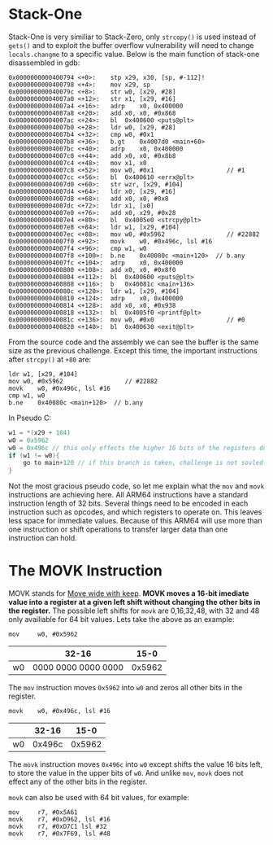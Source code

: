 # Stack-One

Stack-One is very similiar to Stack-Zero, only `strcopy()` is used instead of `gets()` and to exploit the buffer overflow vulnerability will need to change `locals.changme` to a specific value. Below is the main function of stack-one disassembled in gdb:

``` 
0x0000000000400794 <+0>:	stp	x29, x30, [sp, #-112]!
0x0000000000400798 <+4>:	mov	x29, sp
0x000000000040079c <+8>:	str	w0, [x29, #28]
0x00000000004007a0 <+12>:	str	x1, [x29, #16]
0x00000000004007a4 <+16>:	adrp	x0, 0x400000
0x00000000004007a8 <+20>:	add	x0, x0, #0x868
0x00000000004007ac <+24>:	bl	0x400600 <puts@plt>
0x00000000004007b0 <+28>:	ldr	w0, [x29, #28]
0x00000000004007b4 <+32>:	cmp	w0, #0x1
0x00000000004007b8 <+36>:	b.gt	0x4007d0 <main+60>
0x00000000004007bc <+40>:	adrp	x0, 0x400000
0x00000000004007c0 <+44>:	add	x0, x0, #0x8b8
0x00000000004007c4 <+48>:	mov	x1, x0
0x00000000004007c8 <+52>:	mov	w0, #0x1                   	// #1
0x00000000004007cc <+56>:	bl	0x400610 <errx@plt>
0x00000000004007d0 <+60>:	str	wzr, [x29, #104]
0x00000000004007d4 <+64>:	ldr	x0, [x29, #16]
0x00000000004007d8 <+68>:	add	x0, x0, #0x8
0x00000000004007dc <+72>:	ldr	x1, [x0]
0x00000000004007e0 <+76>:	add	x0, x29, #0x28
0x00000000004007e4 <+80>:	bl	0x4005e0 <strcpy@plt>
0x00000000004007e8 <+84>:	ldr	w1, [x29, #104]
0x00000000004007ec <+88>:	mov	w0, #0x5962                	// #22882
0x00000000004007f0 <+92>:	movk	w0, #0x496c, lsl #16
0x00000000004007f4 <+96>:	cmp	w1, w0
0x00000000004007f8 <+100>:	b.ne	0x40080c <main+120>  // b.any
0x00000000004007fc <+104>:	adrp	x0, 0x400000
0x0000000000400800 <+108>:	add	x0, x0, #0x8f0
0x0000000000400804 <+112>:	bl	0x400600 <puts@plt>
0x0000000000400808 <+116>:	b	0x40081c <main+136>
0x000000000040080c <+120>:	ldr	w1, [x29, #104]
0x0000000000400810 <+124>:	adrp	x0, 0x400000
0x0000000000400814 <+128>:	add	x0, x0, #0x938
0x0000000000400818 <+132>:	bl	0x4005f0 <printf@plt>
0x000000000040081c <+136>:	mov	w0, #0x0                   	// #0
0x0000000000400820 <+140>:	bl	0x400630 <exit@plt>
```

From the source code and the assembly we can see the buffer is the same size as the previous challenge. Except this time, the important instructions after `strcpy()` at `+80` are:

```
ldr	w1, [x29, #104]
mov	w0, #0x5962                	// #22882
movk	w0, #0x496c, lsl #16
cmp	w1, w0
b.ne	0x40080c <main+120>  // b.any
```

In Pseudo C:
```c
w1 = *(x29 + 104)
w0 = 0x5962 
w0 = 0x496c // this only effects the higher 16 bits of the registers due to the lsl #16
if (w1 != w0){
    go to main+120 // if this branch is taken, challenge is not sovled
}
```
Not the most gracious pseudo code, so let me explain what the `mov` and `movk` instructions are achieving here. All ARM64 instructions have a standard instruction length of 32 bits. Several things need to be encoded in each instruction such as opcodes, and which registers to operate on. This leaves less space for immediate values. Because of this ARM64 will use more than one instruction or shift operations to transfer larger data than one instruction can hold.

# The MOVK Instruction

MOVK stands for [Move wide with keep](https://developer.arm.com/documentation/ddi0602/2022-09/Base-Instructions/MOVK--Move-wide-with-keep-?lang=en). **MOVK moves a 16-bit imediate value into a register at a given left shift without changing the other bits in the register.** The possible left shifts for `movk` are 0,16,32,48, with 32 and 48 only availiable for 64 bit values. Lets take the above as an example:
```
mov	    w0, #0x5962                
```
| | 32-16 | 15-0 |
| :----:| :----: | :---: |
| w0| 0000 0000 0000 0000 | 0x5962 |

The `mov` instruction moves `0x5962` into `w0` and zeros all other bits in the register.

```
movk	w0, #0x496c, lsl #16               
```
| | 32-16 | 15-0 |
| :----:| :----: | :---: |
| w0| 0x496c | 0x5962 |

The `movk` instruction moves `0x496c` into `w0` except shifts the value 16 bits left, to store the value in the upper bits of `w0`. And unlike `mov`, `movk` does not effect any of the other bits in the register.

`movk` can also be used with 64 bit values, for example:

```
mov	    r7, #0x5A61                	
movk	r7, #0xD962, lsl #16
movk	r7, #0xD7C1 lsl #32
movk	r7, #0x7F69, lsl #48
```